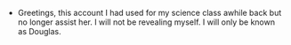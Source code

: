 - Greetings, this account I had used for my science class awhile back but no longer assist her. I will not be revealing myself. I will only be known as Douglas.
